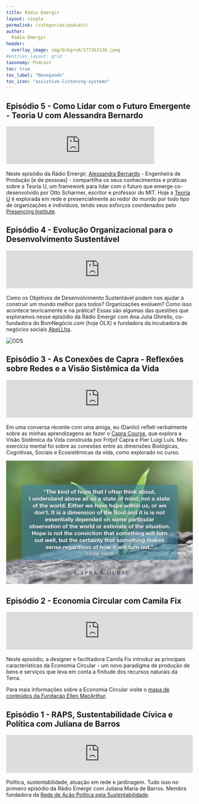 ```yaml
---
title: Rádio Emergir
layout: single
permalink: /categorias/podcast/
author:
  Rádio Emergir
header:
  overlay_image: img/bckgrnd/177362138.jpeg
#entries_layout: grid
taxonomy: Podcast
toc: true
toc_label: "Navegando"
toc_icon: "assistive-listening-systems"
---
```


## Episódio 5 - Como Lidar com o Futuro Emergente - Teoria U com Alessandra Bernardo

<iframe src="https://anchor.fm/radio-emergir/embed/episodes/Como-Lidar-com-o-Futuro-Emergente---Teoria-U-com-Alessandra-Bernardo-e1nus2" height="102px" width="400px" frameborder="0" scrolling="no"></iframe>

Neste episódio da Rádio Emergir, [Alessandra Bernardo](https://www.emergir.co/descubraseemrede/) - Engenheira de Produção [e de pessoas] - compartilha os seus conhecimentos e práticas sobre a Teoria U, um framework para lidar com o futuro que emerge co-desenvolvido por Otto Scharmer, escritor e professor do MIT. Hoje a [Teoria U](http://co-labore.net/teoria-u-um-caminho-para-inovacao-e-lideranca/) é explorada em rede e presencialmente ao redor do mundo por todo tipo de organizações e indivíduos, tendo seus esforços coordenados pelo [Presencing Institute](https://www.presencing.org/).

## Episódio 4 - Evolução Organizacional para o Desenvolvimento Sustentável

<iframe src="https://anchor.fm/radio-emergir/embed/episodes/Evoluo-Organizacional-para-o-Desenvolvimento-Sustentvel-e1mmto" height="102px" width="100%" frameborder="0" scrolling="no"></iframe>

Como os Objetivos de Desenvolvimento Sustentável podem nos ajudar a construir um mundo melhor para todos? Organizações evoluem? Como isso acontece teoricamente e na prática?
Essas são algumas das questões que exploramos nesse episódio da Rádio Emergir com Ana Julia Ghirello, co-fundadora do BomNegócio.com (hoje OLX) e fundadora da incubadora de negócios sociais [AbeLLha](http://www.abellha.co/).

![ODS](http://www.dge.mec.pt/sites/default/files/ECidadania/educacao_desenvolvimento/imagens/maior_licao_mundo_orig.png)

## Episódio 3 - As Conexões de Capra - Reflexões sobre Redes e a Visão Sistêmica da Vida

<iframe src="https://anchor.fm/radio-emergir/embed/episodes/As-Conexes-de-Capra---Redes-e-a-Viso-Sistmica-da-Vida-e1lmf9" height="102px" width="100%" frameborder="0" scrolling="no"></iframe>

Em uma conversa recente com uma amiga, eu (Danilo) refleti verbalmente sobre as minhas aprendizagens ao fazer o [Capra Course](http://www.capracourse.net/), que explora a Visão Sistêmica da Vida construída por Fritjof Capra e Pier Luigi Luis. Meu exercício mental foi sobre as conexões entre as dimensões Biológicas, Cognitivas, Sociais e Ecosistêmicas da vida, como explorado no curso.

![Capra](/img/radio/Hope.jpeg)

## Episódio 2 - Economia Circular com Camila Fix

<iframe src="https://anchor.fm/radio-emergir/embed/episodes/Economia-Circular-com-Camila-Fix-e1jdgg" height="102px" width="100%" frameborder="0" scrolling="no"></iframe>

Neste episódio, a designer e facilitadora Camila Fix introduz as principais características da Economia Circular - um novo paradigma de produção de bens e serviços que leva em conta a finitude dos recursos naturais da Terra.

Para mais informações sobre a Economia Circular visite o [mapa de conteúdos da Fundação Ellen MacArthur]( www.kumu.io/ellenmacarthurfoundation/educational-resources).
&nbsp;

## Episódio 1 - RAPS, Sustentabilidade Cívica e Política com Juliana de Barros

<iframe src="https://anchor.fm/radio-emergir/embed/episodes/RAPS--Sustentabilidade-Cvica-e-Poltica-e1j9mt" height="102px" width="100%" frameborder="0" scrolling="no"></iframe>

Política, sustentabilidade, atuação em rede e jardinagem. Tudo isso no primeiro episódio da Rádio Emergir com Juliana Maria de Barros. Membra fundadora da [Rede de Ação Política pela Sustentabilidade](https://www.raps.org.br/).
